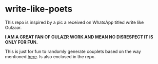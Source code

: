 # write-like-poets
This repo is inspired by a pic a received on WhatsApp titled write like Gulzaar. 

**I AM A GREAT FAN OF GULAZR WORK AND MEAN NO DISRESPECT IT IS ONLY FOR FUN.**

This is just for fun to randomly generate couplets based on the way mentioned [here](http://1.bp.blogspot.com/-jEMo33MulU8/W3kOwsoL-0I/AAAAAAABdho/USv0eu35ecE7zNvo7zoq4KKHhbo0mNN6gCK4BGAYYCw/s320/IMG-20180819-WA0053-789331.jpg). Is also enclosed in the repo.



